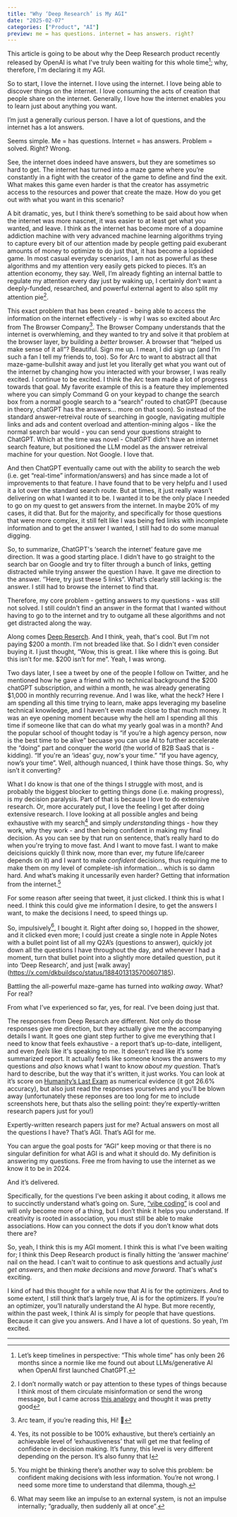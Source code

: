 ```yaml
---
title: "Why ‘Deep Research’ is My AGI"
date: "2025-02-07"
categories: ["Product", "AI"]
preview: me = has questions. internet = has answers. right?
---
```


This article is going to be about why the Deep Research product recently released by OpenAI is what I've truly been waiting for this whole time[^1]; why, therefore, I'm declaring it my AGI.

So to start, I love the internet. I love using the internet. I love being able to discover things on the internet. I love consuming the acts of creation that people share on the internet. Generally, I love how the internet enables you to learn just about anything you want.

I’m just a generally curious person. I have a lot of questions, and the internet has a lot answers.

Seems simple. Me = has questions. Internet = has answers. Problem = solved. Right? Wrong. 

See, the internet does indeed have answers, but they are sometimes so hard to get. The internet has turned into a maze game where you’re constantly in a fight with the creator of the game to define and find the exit. What makes this game even harder is that the creator has assymetric access to the resources and power that create the maze. How do you get out with what you want in this scenario?

A bit dramatic, yes, but I think there’s something to be said about how when the internet was more nascnet, it was easier to at least get what you wanted, and leave. I think as the internet has become more of a dopamine addiction machine with very advanced machine learning algorithms trying to capture every bit of our attention made by people getting paid exuberant amounts of money to optimize to do just that, it has become a lopsided game. In most casual everyday scenarios, I am not as powerful as these algorithms and my attention very easily gets picked to pieces. It’s an attention economy, they say. Well, I’m already fighting an internal battle to regulate my attention every day just by waking up, I certainly don’t want a deeply-funded, researched, and powerful external agent to also split my attention pie[^2].

This exact problem that has been created - being able to access the information on the internet effectively -  is why I was so excited about Arc from The Browser Company[^3]. The Browser Company understands that the internet is overwhleming, and they wanted to try and solve it that problem at the browser layer, by building a *better* browser. A browser that “helped us make sense of it all”? Beautiful. Sign me up. I mean, I did sign up (and I’m such a fan I tell my friends to, too). So for Arc to want to abstract all that maze-game-bullshit away and just let you literally get what you want out of the internet by changing how you interacted with your browser, I was really excited. I continue to be excited. I think the Arc team made a lot of progress towards that goal. My favorite example of this is a feature they implemented where you can simply Command G on your keypad to change the search box from a normal google search to a “search” routed to chatGPT (because in theory, chatGPT has the answers… more on that soon). So instead of the standard answer-retreival route of searching in google, navigating multiple links and ads and content overload and attention-mining algos - like the normal search bar would -  you can send your questions straight to ChatGPT. Which at the time was novel - ChatGPT didn't have an internet search feature, but positioned the LLM model as the answer retreival machine for your question. Not Google. I love that.

And then ChatGPT eventually came out with the ability to search the web (i.e. get “real-time” information/answers) and has since made a lot of improvements to that feature. I have found that to be very helpfu and I used it a lot over the standard search route. But at times, it just really wasn't delivering on what I wanted it to be. I wanted it to be the only place I needed to go on my quest to get answers from the internet. In maybe 20% of my cases, it did that. But for the majority, and specifically for those questions that were more complex, it still felt like I was being fed links with incomplete information and to get the answer I wanted, I still had to do some manual digging.

So, to summarize, ChatGPT's ‘search the internet’ feature gave me direction. It was a good starting place. I didn’t have to go straight to the search bar on Google and try to filter through a bunch of links, getting distracted while trying answer the question I have. It gave me direction to the answer. ‘’Here, try just these 5 links”. What’s clearly still lacking is: the answer. I still had to browse the internet to find that.

Therefore, my core problem - getting answers to my questions - was still not solved. I still couldn't find an answer in the format that I wanted without having to go to the internet and try to outgame all these algorithms and not get distracted along the way.

Along comes [Deep Reserch](https://openai.com/index/introducing-deep-research/). And I think, yeah, that's cool. But I'm not paying $200 a month. I’m not breaded like that. So I didn't even consider buying it. I just thought, “Wow, this is great. I like where this is going. But this isn’t for me. $200 isn’t for me”. Yeah, I was wrong.

Two days later, I see a tweet by one of the people I follow on Twitter, and he mentioned how he gave a friend with no technical background the $200 chatGPT subscription, and within a month, he was already generating $1,000 in monthly recurring revenue. And I was like, what the heck? Here I am spending all this time trying to learn, make apps leveraging my baseline technical knowledge, and I haven't even made close to that much money. It was an eye opening moment because why the hell am I spending all this time if someone like that can do what my yearly goal was in a month? And the popular school of thought today is “if you’re a high agency person, now is the best time to be alive” becuase you can use AI to further accelerate the “doing” part and conquer the world (the world of B2B SaaS that is - kidding). “If you're an ‘ideas’ guy, now's your time.” “If you have agency, now’s your time”. Well, although nuanced, I think have those things. So, why isn’t it converting?

What I do know is that one of the things I struggle with most, and is probably the biggest blocker to getting things done (i.e. making progress), is my decision paralysis. Part of that is because I love to do extensive research. Or, more accurately put, I love the feeling I get after doing extensive research. I love looking at all possible angles and being exhaustive with my search[^4] and simply *understanding* things - how they work, why they work - and then being confident in making my final decision. As you can see by that run on sentence, that’s really hard to do when you're trying to move fast. And I want to move fast. I want to make deicisions quickly (I think now, more than ever, my future life/career depends on it) and I want to make *confident* decisions, thus requiring me to make them on my level of complete-ish information… which is so damn hard. And what’s making it uncessarily even harder? Getting that information from the internet.[^5]

For some reason after seeing that tweet, it just clicked. I think this is what I need. I think this could give me information I desire, to get the answers I want, to make the decisions I need, to speed things up.

So, impulsively[^6], I bought it. Right after doing so, I hopped in the shower, and it clicked even more; I could just create a single note in Apple Notes with a bullet point list of all my Q2A’s (questions to answer), quickly jot down all the questions I have throughout the day, and whenever I had a moment, turn that bullet point into a slightly more detailed question, put it into ‘Deep Research’, and just [walk away] (https://x.com/dkbuildsco/status/1884013135700607185). 

Battling the all-powerful maze-game has turned into *walking away*. What? For real? 

From what I’ve experienced so far, yes, for real. I’ve been doing just that.

The responses from Deep Resarch are different. Not only do those responses give me direction, but they actually give me the accompanying details I want. It goes one giant step further to give me everything that I need to know that feels exhaustive - a report that’s up-to-date, intelligent, and even *feels* like it's speaking to me. It doesn’t read like it’s some summarized report. It actually feels like someone knows the answers to my questions and *also* knows what I want to know *about my question*. That’s hard to describe, but the way that it's written, it just works. You can look at it’s score on [Humanity’s Last Exam](https://lastexam.ai/) as numerical evidence (it got 26.6% accuracy), but also just read the responses yourselves and you'll be blown away (unfortunately these reponses are too long for me to include screenshots here, but thats also the selling point: they’re expertly-written research papers just for you!)

Expertly-written research papers just for me? Actual answers on most all the questions I have? That’s AGI. That’s AGI for me.

You can argue the goal posts for “AGI” keep moving or that there is no singular definition for what AGI is and what it should do. My definition is answering my questions. Free me from having to use the internet as we know it to be in 2024.

And it’s delivered.

Specifically, for the questions I’ve been asking it about coding, it allows me to succinctly understand what’s going on. Sure, [“vibe coding”](https://www.youtube.com/watch?v=dan3QfN3CDU) is cool and will only become more of a thing, but I don’t think it helps you understand. If creativity is rooted in association, you must still be able to make associations. How can you connect the dots if you don’t know what dots there are? 

So, yeah, I think this is my AGI moment. I think this is what I've been waiting for; I think this Deep Research product is finally hitting the ‘answer machine’ nail on the head. I can't wait to continue to ask questions and actually *just get answers*, and then *make decisions* and *move forward*. That's what's exciting.

I kind of had this thought for a while now that AI is for the optimizers. And to some extent, I still think that’s largely true, AI is for the optimizers. If you’re an optimizer, you’ll naturally understand the AI hype. But more recently, within the past week, I think AI is simply for people that have questions. Because it can give you answers. And I have a lot of questions. So yeah, I’m excited.


---


[^1]: Let’s keep timelines in perspective: “This whole time” has only been 26 months since a normie like me found out about LLMs/generative AI when OpenAI first launched ChatGPT.
[^2]: I don’t normally watch or pay attention to these types of things because I think most of them circulate misinformation or send the wrong message, but I came across [this analogy](https://x.com/stijnnoorman/status/1886421269232472190?s=42) and thought it was pretty good
[^3]: Arc team, if you’re reading this, Hi! 👋
[^4]: Yes, its not possible to be 100% exhaustive, but there’s certiainly an achievable level of ‘exhaustiveness’ that will get me that feeling of confidence in decision making. It’s funny, this level is very different depending on the person. It’s also funny that I
[^5]: You might be thinking there’s another way to solve this problem: be confident making decisions with less information. You’re not wrong. I need some more time to understand that dilemma, though.
[^6]: What may seem like an impulse to an external system, is not an impulse internally; “gradually, then suddenly all at once”.







